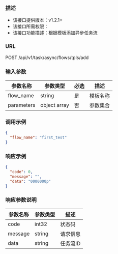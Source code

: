 ### 描述

- 该接口提供版本：v1.2.1+
- 该接口所需权限：
- 该接口功能描述：根据模板添加异步任务流

### URL

POST /api/v1/task/async/flows/tpls/add

### 输入参数

| 参数名称       | 参数类型          | 必选 | 描述   |
|------------|---------------|----|------|
| flow_name  | string        | 是  | 模板名称 |
| parameters | object  array | 否  | 参数集合 |

### 调用示例

```json
{
  "flow_name": "first_test"
}
```

### 响应示例

```json
{
  "code": 0,
  "message": "",
  "data": "0000000p"
}
```

### 响应参数说明

| 参数名称    | 参数类型   | 描述    |
|---------|--------|-------|
| code    | int32  | 状态码   |
| message | string | 请求信息  |
| data    | string | 任务流ID |
